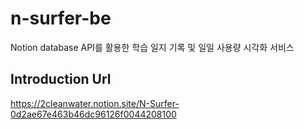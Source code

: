 # n-surfer-be
Notion database API를 활용한 학습 일지 기록 및 일일 사용량 시각화 서비스

## Introduction Url

https://2cleanwater.notion.site/N-Surfer-0d2ae67e463b46dc96126f0044208100
